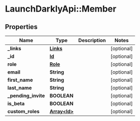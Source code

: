 # LaunchDarklyApi::Member

## Properties
Name | Type | Description | Notes
------------ | ------------- | ------------- | -------------
**_links** | [**Links**](Links.md) |  | [optional] 
**_id** | [**Id**](Id.md) |  | [optional] 
**role** | [**Role**](Role.md) |  | [optional] 
**email** | **String** |  | [optional] 
**first_name** | **String** |  | [optional] 
**last_name** | **String** |  | [optional] 
**_pending_invite** | **BOOLEAN** |  | [optional] 
**is_beta** | **BOOLEAN** |  | [optional] 
**custom_roles** | [**Array&lt;Id&gt;**](Id.md) |  | [optional] 


